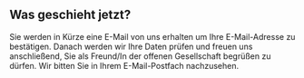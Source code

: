 ## Was geschieht jetzt?

Sie werden in Kürze eine E-Mail von uns erhalten um Ihre E-Mail-Adresse zu bestätigen. Danach werden wir Ihre Daten prüfen und freuen uns anschließend, Sie als Freund/In der offenen Gesellschaft begrüßen zu dürfen. Wir bitten Sie in Ihrem E-Mail-Postfach nachzusehen.

